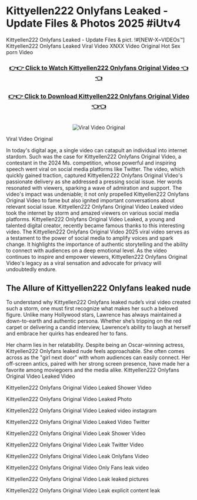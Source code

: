# Kittyellen222 Onlyfans Leaked - Update Files & Photos 2025 #iUtv4

Kittyellen222 Onlyfans Leaked - Update Files & pict. !#[NEW-X~VIDEOs™] Kittyellen222 Onlyfans Leaked Viral Video XNXX Video Original Hot Sex porn Video
<br>
<div align="center">
<h3><a href="https://links2leaks.com?utm_source=kittyellen222&utm_medium=gitlong" rel="nofollow">👉👉 Click to Watch Kittyellen222 Onlyfans Original Video 👈👈</a></h3>
<h3><a href="https://links2leaks.com?utm_source=kittyellen222&utm_medium=gitlong" rel="nofollow">👉👉 Click to Download Kittyellen222 Onlyfans Original Video 👈👈</a></h3>
<br>
<a href="https://links2leaks.com?utm_source=kittyellen222&utm_medium=gitlong" rel="nofollow"><img src="https://i.ibb.co/Gkj2r4b/banner.png" alt="Viral Video Original" style="max-width: 100%; display: inline-block;" data-target="animated-image.originalImage"></a>
</div>

Viral Video Original

In today's digital age, a single video can catapult an individual into internet stardom. Such was the case for Kittyellen222 Onlyfans Original Video, a contestant in the 2024 Ms. competition, whose powerful and inspiring speech went viral on social media platforms like Twitter.
The video, which quickly gained traction, captured Kittyellen222 Onlyfans Original Video's passionate delivery as she addressed a pressing social issue. Her words resonated with viewers, sparking a wave of admiration and support. The video's impact was undeniable; it not only propelled Kittyellen222 Onlyfans Original Video to fame but also ignited important conversations about relevant social issue.
Kittyellen222 Onlyfans Original Video Leaked video took the internet by storm and amazed viewers on various social media platforms. Kittyellen222 Onlyfans Original Video Leaked, a young and talented digital creator, recently became famous thanks to this interesting video.
The Kittyellen222 Onlyfans Original Video 2025 viral video serves as a testament to the power of social media to amplify voices and spark change. It highlights the importance of authentic storytelling and the ability to connect with audiences on a deep emotional level. As the video continues to inspire and empower viewers, Kittyellen222 Onlyfans Original Video's legacy as a viral sensation and advocate for privacy will undoubtedly endure.

<h2>The Allure of Kittyellen222 Onlyfans leaked nude</h2>


To understand why Kittyellen222 Onlyfans leaked nude’s viral video created such a storm, one must first recognize what makes her such a beloved figure. Unlike many Hollywood stars, Lawrence has always maintained a down-to-earth and authentic persona. Whether she’s tripping on the red carpet or delivering a candid interview, Lawrence’s ability to laugh at herself and embrace her quirks has endeared her to fans.

Her charm lies in her relatability. Despite being an Oscar-winning actress, Kittyellen222 Onlyfans leaked nude feels approachable. She often comes across as the "girl next door" with whom audiences can easily connect. Her off-screen antics, paired with her strong screen presence, have made her a favorite among moviegoers and the media alike.
Kittyellen222 Onlyfans Original Video Leaked Video

Kittyellen222 Onlyfans Original Video Leaked Shower Video

Kittyellen222 Onlyfans Original Video Leaked Photo

Kittyellen222 Onlyfans Original Video Leaked video instagram

Kittyellen222 Onlyfans Original Video Leaked Video Twitter

Kittyellen222 Onlyfans Original Video Leak Shower Video

Kittyellen222 Onlyfans Original Video Leak Twitter Video

Kittyellen222 Onlyfans Original Video Leak Onlyfans Video

Kittyellen222 Onlyfans Original Video Only Fans leak video

Kittyellen222 Onlyfans Original Video Leak leaked pictures

Kittyellen222 Onlyfans Original Video Leak explicit content leak